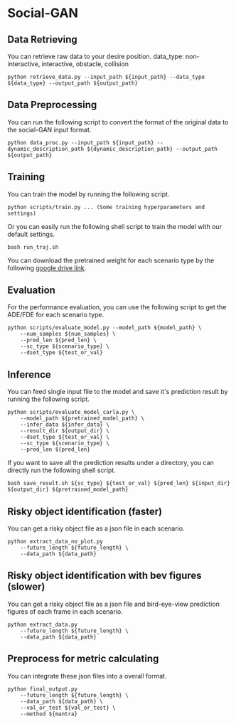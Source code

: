 # Social-GAN

## Data Retrieving
You can retrieve raw data to your desire position. data_type: non-interactive, interactive, obstacle, collision
```shell
python retrieve_data.py --input_path ${input_path} --data_type ${data_type} --output_path ${output_path}
```

## Data Preprocessing
You can run the following script to convert the format of the original data to the social-GAN input format.
```shell
python data_proc.py --input_path ${input_path} --dynamic_description_path ${dynamic_description_path} --output_path ${output_path}
```

## Training
You can train the model by running the following script.
```shell
python scripts/train.py ... (Some training hyperparameters and settings)
```
Or you can easily run the following shell script to train the model with our default settings.
```shell
bash run_traj.sh
```
You can download the pretrained weight for each scenario type by the following [google drive link](https://drive.google.com/drive/u/4/folders/1MjpmgLGMpvrm3WEV9WCuBcwyJh7wGJLy).


## Evaluation
For the performance evaluation, you can use the following script to get the ADE/FDE for each scenario type.
```shell
python scripts/evaluate_model.py --model_path ${model_path} \
    --num_samples ${num_samples} \
    --pred_len ${pred_len} \
    --sc_type ${scenario_type} \
    --dset_type ${test_or_val}
```

## Inference
You can feed single input file to the model and save it's prediction result by running the following script.
```shell
python scripts/evaluate_model_carla.py \
    --model_path ${pretrained_model_path} \
    --infer_data ${infer_data} \
    --result_dir ${output_dir} \
    --dset_type ${test_or_val} \
    --sc_type ${scenario_type} \
    --pred_len ${pred_len}
```

If you want to save all the prediction results under a directory, you can directly run the following shell script.
```shell
bash save_result.sh ${sc_type} ${test_or_val} ${pred_len} ${input_dir} ${output_dir} ${pretrained_model_path}
```

## Risky object identification (faster)
You can get a risky object file as a json file in each scenario.
```shell
python extract_data_no_plot.py
    --future_length ${future_length} \
    --data_path ${data_path} 
```
## Risky object identification with bev figures (slower)
You can get a risky object file as a json file and bird-eye-view prediction figures of each frame in each scenario.
```shell
python extract_data.py
    --future_length ${future_length} \
    --data_path ${data_path} 
```
## Preprocess for metric calculating
You can integrate these json files into a overall format.
```shell
python final_output.py
    --future_length ${future_length} \
    --data_path ${data_path} \
    --val_or_test ${val_or_test} \
    --method ${mantra}
```